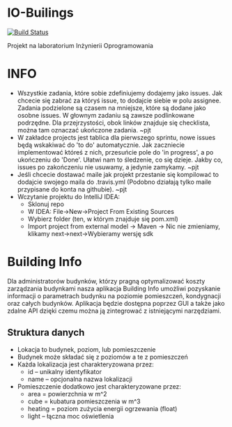# IO-Builings
[![Build Status](https://travis-ci.org/PiotrJTomaszewski/IO-Buildings.svg?branch=master)](https://travis-ci.org/PiotrJTomaszewski/IO-Buildings)

Projekt na laboratorium Inżynierii Oprogramowania
# INFO
 - Wszystkie zadania, które sobie zdefiniujemy dodajemy jako issues. Jak chcecie się zabrać za któryś issue, to dodajcie siebie w polu assignee. Zadania podzielone są czasem na mniejsze, które są dodane jako osobne issues. W głownym zadaniu są zawsze podlinkowane podrzędne. Dla przejrzystości, obok linków znajduje się checklista, można tam oznaczać ukończone zadania. ~pjt
 - W zakładce projects jest tablica dla pierwszego sprintu, nowe issues będą wskakiwać do 'to do' automatycznie. Jak zaczniecie implementować któreś z nich, przesuńcie pole do 'in progress', a po ukończeniu do 'Done'. Ułatwi nam to śledzenie, co się dzieje. Jakby co, issues po zakończeniu nie usuwamy, a jedynie zamykamy. ~pjt
 - Jeśli chcecie dostawać maile jak projekt przestanie się kompilować to dodajcie swojego maila do .travis.yml (Podobno działają tylko maile przypisane do konta na githubie). ~pjt
 - Wczytanie projektu do IntelliJ IDEA:
    - Sklonuj repo
    - W IDEA: File->New->Project From Existing Sources
    - Wybierz folder (ten, w którym znajduje się pom.xml)
    - Import project from external model -> Maven -> Nic nie zmieniamy, klikamy next->next->Wybieramy wersję sdk
   
# Building Info
Dla administratorów budynków, którzy pragną optymalizować koszty zarządzania budynkami  nasza aplikacja Building Info umożliwi pozyskanie informacji o parametrach budynku na poziomie pomieszczeń, kondygnacji oraz całych budynków. Aplikacja będzie dostępna poprzez GUI a także jako zdalne API dzięki czemu można ją zintegrować z istniejącymi narzędziami.

## Struktura danych
- Lokacja to budynek, poziom, lub pomieszczenie
- Budynek może składać się z poziomów a te z pomieszczeń
- Każda lokalizacja jest charakteryzowana przez:
  - id – unikalny identyfikator
  - name – opcjonalna nazwa lokalizacji
- Pomieszczenie dodatkowo jest charakteryzowane przez:
  - area = powierzchnia w m^2
  - cube = kubatura pomieszczenia w m^3
  - heating = poziom zużycia energii ogrzewania (float)
  - light – łączna moc oświetlenia
